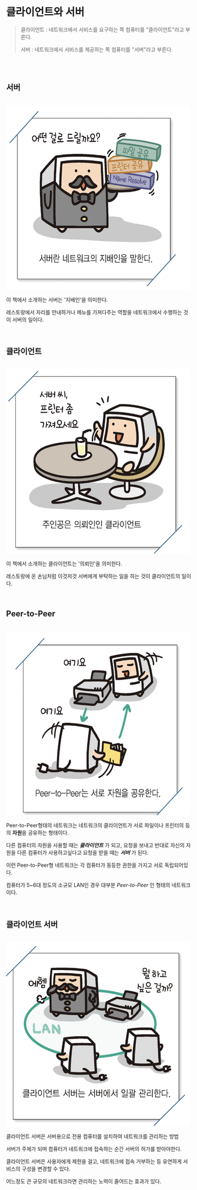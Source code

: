 # 클라이언트와 서버

> 클라이언트 : 네트워크에서 서비스를 요구하는 쪽 컴퓨터를 "클라이언트"라고 부른다.
>
> 서버 : 네트워크에서 서비스를 제공하는 쪽 컴퓨터를 "서버"라고 부른다.

<br>
<br>

## 서버

<br>

<img src="./img/서버.png" style="width:500px; height:500px">

이 책에서 소개하는 서버는 '지배인'을 의미한다.

레스토랑에서 자리를 안내하거나 메뉴를 가져다주는 역할을 네트워크에서 수행하는 것이 서버의 일이다.

<br>

## 클라이언트

<br>

<img src="./img/클라이언트.png" style="width:500px; height:500px">

이 책에서 소개하는 클라이언트는 '의뢰인'을 의미한다.

레스토랑에 온 손님처럼 이것저것 서버에게 부탁하는 일을 하는 것이 클라이언트의 일이다.


<br>

## Peer-to-Peer
<br>

<img src="./img/Peer-to-Peer.png" style="width:500px; height:500px">

<br>

Peer-to-Peer형태의 네트워크는 네트워크의 클라이언트가 서로 파일이나 프린터의 등의 **자원**을 공유하는 형태이다.

다른 컴퓨터의 자원을 사용할 때는 ***클라이언트*** 가 되고,  요청을 보내고 반대로 자신의 자원을 다른 컴퓨터가 사용하고싶다고 요청을 받을 때는 ***서버*** 가 된다.

이런 Peer-to-Peer형 네트워크는 각 컴퓨터가 동등한 권한을 가지고 서로 독립되어있다.

컴퓨터가 5~6대 정도의 소규모 LAN인 경우 대부분 *Peer-to-Peer* 인 형태의 네트워크이다.


<br>

## 클라이언트 서버

<br>

<img src="./img/클라이언트서버.png" style="width:500px; height:500px">

<br>

클라이언트 서버은 서버용으로 전용 컴퓨터를 설치하여 네트워크를 관리하는 방법

서버가 주체가 되며 컴퓨터가 네트워크에 접속하는 순간 서버의 허가를 받아야한다.

클라이언트 서버은 사용자에게 제한을 걸고, 네트워크에 접속 거부하는 등 유연하게 서비스의 구성을 변경할 수 있다.

어느정도 큰 규모의 네트워크라면 관리하는 노력이 줄어드는 효과가 있다.